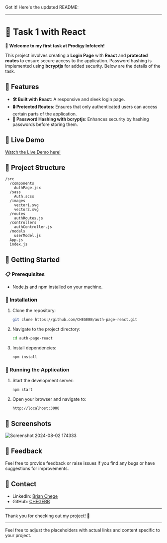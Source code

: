 Got it! Here's the updated README:

---

# 🔐 Task 1 with React

🚀 **Welcome to my first task at Prodigy Infotech!**

This project involves creating a **Login Page** with **React** and **protected routes** to ensure secure access to the application. Password hashing is implemented using **bcryptjs** for added security. Below are the details of the task.

## 🌟 Features

- **🛠️ Built with React**: A responsive and sleek login page.
- **🔒 Protected Routes**: Ensures that only authenticated users can access certain parts of the application.
- **🔑 Password Hashing with bcryptjs**: Enhances security by hashing passwords before storing them.

## 🎥 Live Demo

[Watch the Live Demo here!](https://prodigy-fs-o1.vercel.app/)

## 📂 Project Structure

```
/src
  /components
    AuthPage.jsx
  /sass
    Auth.scss
  /images
    vector1.svg
    vector2.svg
  /routes
    authRoutes.js
  /controllers
    authController.js
  /models
    userModel.js
  App.js
  index.js
```

## 🚀 Getting Started

### 📋 Prerequisites

- Node.js and npm installed on your machine.

### 🔧 Installation

1. Clone the repository:
   ```bash
   git clone https://github.com/CHEGEBB/auth-page-react.git
   ```
2. Navigate to the project directory:
   ```bash
   cd auth-page-react
   ```
3. Install dependencies:
   ```bash
   npm install
   ```

### 🚀 Running the Application

1. Start the development server:
   ```bash
   npm start
   ```
2. Open your browser and navigate to:
   ```
   http://localhost:3000
   ```

## 📸 Screenshots

![Screenshot 2024-08-02 174333](https://github.com/user-attachments/assets/d0d3d665-a52f-4df9-9742-91d3abb00176)

## 💬 Feedback

Feel free to provide feedback or raise issues if you find any bugs or have suggestions for improvements.

## 📧 Contact

- LinkedIn: [Brian Chege](https://www.linkedin.com/in/brian-chege-14bb18245/)
- GitHub: [CHEGEBB](https://github.com/CHEGEBB)

---

Thank you for checking out my project! 🌟

---

Feel free to adjust the placeholders with actual links and content specific to your project.
